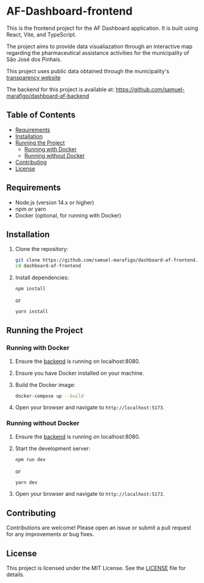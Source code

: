 # AF-Dashboard-frontend

This is the frontend project for the AF Dashboard application. It is built using React, Vite, and TypeScript. 

The project aims to provide data visualiazation through an interactive map regarding the pharmaceutical assistance activities for the municipality of São José dos Pinhais.

This project uses public data obtained through the municipality's [transparency website](https://saudetransparente2.sjp.pr.gov.br/saudetransparente/#/atendimentos-farmaceuticos)

The backend for this project is available at: https://github.com/samuel-marafigo/dashboard-af-backend

## Table of Contents

- [Requirements](#requirements)
- [Installation](#installation)
- [Running the Project](#running-the-project)
  - [Running with Docker](#running-with-docker)
  - [Running without Docker](#running-without-docker)
- [Contributing](#contributing)
- [License](#license)

## Requirements

- Node.js (version 14.x or higher)
- npm or yarn
- Docker (optional, for running with Docker)

## Installation

1. Clone the repository:

    ```bash
    git clone https://github.com/samuel-marafigo/dashboard-af-frontend.git
    cd dashboard-af-frontend
    ```

2. Install dependencies:

    ```bash
    npm install
    ```

    or

    ```bash
    yarn install
    ```

## Running the Project

### Running with Docker

1. Ensure the [backend](https://github.com/samuel-marafigo/dashboard-af-backend) is running on localhost:8080.
2. Ensure you have Docker installed on your machine.
3. Build the Docker image:

    ```bash
    docker-compose up --build
    ```
    
4. Open your browser and navigate to `http://localhost:5173`.

### Running without Docker

1. Ensure the [backend](https://github.com/samuel-marafigo/dashboard-af-backend) is running on localhost:8080.
2. Start the development server:

    ```bash
    npm run dev
    ```

    or

    ```bash
    yarn dev
    ```

3. Open your browser and navigate to `http://localhost:5173`.


## Contributing

Contributions are welcome! Please open an issue or submit a pull request for any improvements or bug fixes.

## License

This project is licensed under the MIT License. See the [LICENSE](LICENSE) file for details.
